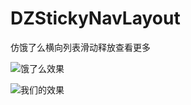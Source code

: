 # DZStickyNavLayout
仿饿了么横向列表滑动释放查看更多

![饿了么效果](https://github.com/eatdefecat/DZStickyNavLayout/blob/master/img/1.png)

![我们的效果](https://github.com/eatdefecat/DZStickyNavLayout/blob/master/img/2.png)
